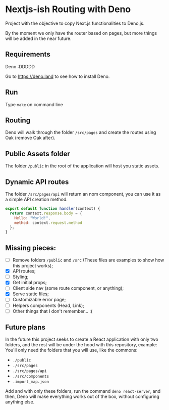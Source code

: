 # Nextjs-ish Routing with Deno
Project with the objective to copy Next.js functionalities to Deno.js.

By the moment we only have the router based on pages, but more things will be added in the near future.

## Requirements
Deno :DDDDD

Go to https://deno.land to see how to install Deno.

## Run
Type `make` on command line

## Routing
Deno will walk through the folder `/src/pages` and create the routes using Oak (remove Oak after).

## Public Assets folder
The folder `/public` in the root of the application will host you static assets.

## Dynamic API routes
The folder `/src/pages/api` will return an nom component, you can use it as a simple API creation method.
``` javascript
export default function handler(context) {
  return context.response.body = {
    Hello: "World!",
    method: context.request.method
  };
}
```

## Missing pieces:
- [ ] Remove folders `/public` and `/src` (These files are examples to show how this project works);
- [X] API routes;
- [ ] Styling;
- [X] Get initial props;
- [ ] Client side nav (some route component, or anything);
- [X] Serve static files;
- [ ] Customizable error page;
- [ ] Helpers components (Head, Link);
- [ ] Other things that I don't remember… :(

## Future plans
In the future this project seeks to create a React application with only two folders, and the rest will be under the hood with this repository, example:
You'll only need the folders that you will use, like the commons:
- `./public`
- `./src/pages`
- `./src/pages/api`
- `./src/components`
- `.import_map.json`

Add and with only these folders, run the command `deno react-server`, and then, Deno will make everything works out of the box, without configuring anything else.
